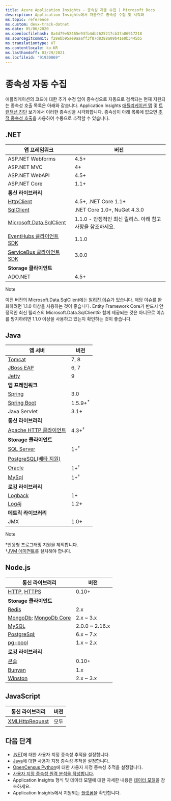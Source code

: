 ```yaml
---
title: Azure Application Insights - 종속성 자동 수집 | Microsoft Docs
description: Application Insights에서 자동으로 종속성 수집 및 시각화
ms.topic: reference
ms.custom: devx-track-dotnet
ms.date: 05/06/2020
ms.openlocfilehash: 8a4d79e52465e93fb4db2625217cb37a06917218
ms.sourcegitcommit: f28ebb95ae9aaaff3f87d8388a09b41e0b3445b5
ms.translationtype: HT
ms.contentlocale: ko-KR
ms.lasthandoff: 03/29/2021
ms.locfileid: "91930869"
---
```

# <a name="dependency-auto-collection"></a>종속성 자동 수집

애플리케이션의 코드에 대한 추가 수정 없이 종속성으로 자동으로 검색되는 현재 지원되는 종속성 호출 목록은 아래와 같습니다. Application Insights [애플리케이션 맵](./app-map.md) 및 [트랜잭션 진단](./transaction-diagnostics.md) 보기에서 이러한 종속성을 시각화합니다. 종속성이 아래 목록에 없으면 [추적 종속성 호출](./api-custom-events-metrics.md#trackdependency)을 사용하여 수동으로 추적할 수 있습니다.

## <a name="net"></a>.NET

| 앱 프레임워크| 버전 |
| ------------------------|----------|
| ASP.NET Webforms | 4.5+ |
| ASP.NET MVC | 4+ |
| ASP.NET WebAPI | 4.5+ |
| ASP.NET Core | 1.1+ |
| <b> 통신 라이브러리</b> |
| [HttpClient](https://www.microsoft.com/net/) | 4.5+, .NET Core 1.1+ |
| [SqlClient](https://www.nuget.org/packages/System.Data.SqlClient) | .NET Core 1.0+, NuGet 4.3.0 |
| [Microsoft.Data.SqlClient](https://www.nuget.org/packages/Microsoft.Data.SqlClient/1.1.2)| 1.1.0 - 안정적인 최신 릴리스. 아래 참고 사항을 참조하세요.
| [EventHubs 클라이언트 SDK](https://www.nuget.org/packages/Microsoft.Azure.EventHubs) | 1.1.0 |
| [ServiceBus 클라이언트 SDK](https://www.nuget.org/packages/Microsoft.Azure.ServiceBus) | 3.0.0 |
| <b>Storage 클라이언트</b>|  |
| ADO.NET | 4.5+ |

> [!NOTE]
> 이전 버전의 Microsoft.Data.SqlClient에는 [알려진 이슈](https://github.com/microsoft/ApplicationInsights-dotnet/issues/1347)가 있습니다. 해당 이슈를 완화하려면 1.1.0 이상을 사용하는 것이 좋습니다. Entity Framework Core가 반드시 안정적인 최신 릴리스의 Microsoft.Data.SqlClient와 함께 제공되는 것은 아니므로 이슈를 방지하려면 1.1.0 이상을 사용하고 있는지 확인하는 것이 좋습니다.   


## <a name="java"></a>Java
| 앱 서버 | 버전 |
|-------------|----------|
| [Tomcat](https://tomcat.apache.org/) | 7, 8 | 
| [JBoss EAP](https://developers.redhat.com/products/eap/download/) | 6, 7 |
| [Jetty](https://www.eclipse.org/jetty/) | 9 |
| <b>앱 프레임워크 </b> |  |
| [Spring](https://spring.io/) | 3.0 |
| [Spring Boot](https://spring.io/projects/spring-boot) | 1.5.9+<sup>*</sup> |
| Java Servlet | 3.1+ |
| <b>통신 라이브러리</b> |  |
| [Apache HTTP 클라이언트](https://mvnrepository.com/artifact/org.apache.httpcomponents/httpclient) | 4.3+<sup>†</sup> |
| <b>Storage 클라이언트</b> | |
| [SQL Server]( https://mvnrepository.com/artifact/com.microsoft.sqlserver/mssql-jdbc) | 1+<sup>†</sup> |
| [PostgreSQL(베타 지원)](https://github.com/Microsoft/ApplicationInsights-Java/blob/master/CHANGELOG.md#version-240-beta) | |
| [Oracle]( https://www.oracle.com/technetwork/database/application-development/jdbc/downloads/index.html) | 1+<sup>†</sup> |
| [MySql]( https://mvnrepository.com/artifact/mysql/mysql-connector-java) | 1+<sup>†</sup> |
| <b>로깅 라이브러리</b> | |
| [Logback](https://logback.qos.ch/) | 1+ |
| [Log4j](https://logging.apache.org/log4j/) | 1.2+ |
| <b>메트릭 라이브러리</b> |  |
| JMX | 1.0+ |

> [!NOTE]
> *반응형 프로그래밍 지원을 제외합니다.
> <br>†[JVM 에이전트](./java-agent.md#install-the-application-insights-agent-for-java)를 설치해야 합니다.

## <a name="nodejs"></a>Node.js

| 통신 라이브러리 | 버전 |
| ------------------------|----------|
| [HTTP](https://nodejs.org/api/http.html), [HTTPS](https://nodejs.org/api/https.html) | 0.10+ |
| <b>Storage 클라이언트</b> | |
| [Redis](https://www.npmjs.com/package/redis) | 2.x |
| [MongoDb](https://www.npmjs.com/package/mongodb); [MongoDb Core](https://www.npmjs.com/package/mongodb-core) | 2.x ~ 3.x |
| [MySQL](https://www.npmjs.com/package/mysql) | 2.0.0 ~ 2.16.x |
| [PostgreSql](https://www.npmjs.com/package/pg); | 6.x ~ 7.x |
| [pg-pool](https://www.npmjs.com/package/pg-pool) | 1.x ~ 2.x |
| <b>로깅 라이브러리</b> | |
| [콘솔](https://nodejs.org/api/console.html) | 0.10+ |
| [Bunyan](https://www.npmjs.com/package/bunyan) | 1.x |
| [Winston](https://www.npmjs.com/package/winston) | 2.x ~ 3.x |

## <a name="javascript"></a>JavaScript

| 통신 라이브러리 | 버전 |
| ------------------------|----------|
| [XMLHttpRequest](https://developer.mozilla.org/docs/Web/API/XMLHttpRequest) | 모두 |

## <a name="next-steps"></a>다음 단계

- [.NET](./asp-net-dependencies.md)에 대한 사용자 지정 종속성 추적을 설정합니다.
- [Java](./java-agent.md)에 대한 사용자 지정 종속성 추적을 설정합니다.
- [OpenCensus Python](./opencensus-python-dependency.md)에 대한 사용자 지정 종속성 추적을 설정합니다.
- [사용자 지정 종속성 원격 분석을 작성합니다](./api-custom-events-metrics.md#trackdependency).
- Application Insights 형식 및 데이터 모델에 대한 자세한 내용은 [데이터 모델](./data-model.md)을 참조하세요.
- Application Insights에서 지원되는 [플랫폼](./platforms.md)을 확인합니다.

